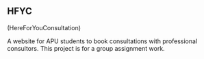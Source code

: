 ## HFYC 
(HereForYouConsultation)

A website for APU students to book consultations with professional consultors. This project is for a group assignment work. 
